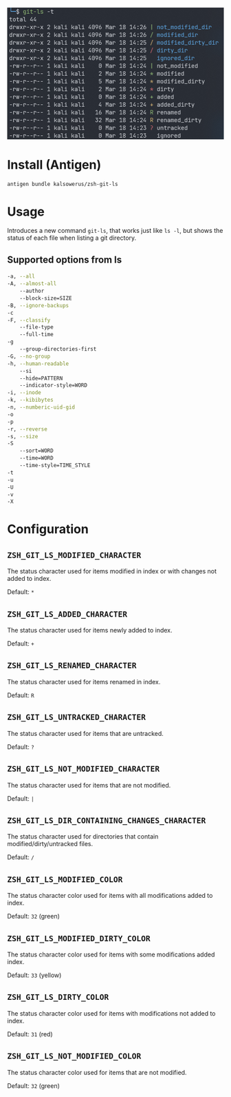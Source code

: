 ![preview](git-ls.png)

# Install (Antigen)

```zsh
antigen bundle kalsowerus/zsh-git-ls
```

# Usage

Introduces a new command `git-ls`, that works just like `ls -l`,
but shows the status of each file when listing a git directory.

## Supported options from ls

```zsh
-a, --all
-A, --almost-all
    --author
    --block-size=SIZE
-B, --ignore-backups
-c
-F, --classify
    --file-type
    --full-time
-g
    --group-directories-first
-G, --no-group
-h, --human-readable
    --si
    --hide=PATTERN
    --indicator-style=WORD
-i, --inode
-k, --kibibytes
-n, --numberic-uid-gid
-o
-p
-r, --reverse
-s, --size
-S
    --sort=WORD
    --time=WORD
    --time-style=TIME_STYLE
-t
-u
-U
-v
-X
```

# Configuration

## `ZSH_GIT_LS_MODIFIED_CHARACTER`

The status character used for items modified in index or with changes not added to index.

Default: `*`

## `ZSH_GIT_LS_ADDED_CHARACTER`

The status character used for items newly added to index.

Default: `+`

## `ZSH_GIT_LS_RENAMED_CHARACTER`

The status character used for items renamed in index.

Default: `R`

## `ZSH_GIT_LS_UNTRACKED_CHARACTER`

The status character used for items that are untracked.

Default: `?`

## `ZSH_GIT_LS_NOT_MODIFIED_CHARACTER`

The status character used for items that are not modified.

Default: `|`

## `ZSH_GIT_LS_DIR_CONTAINING_CHANGES_CHARACTER`

The status character used for directories that contain modified/dirty/untracked files.

Default: `/`

## `ZSH_GIT_LS_MODIFIED_COLOR`

The status character color used for items with all modifications added to index.

Default: `32` (green)

## `ZSH_GIT_LS_MODIFIED_DIRTY_COLOR`

The status character color used for items with some modifications added index.

Default: `33` (yellow)

## `ZSH_GIT_LS_DIRTY_COLOR`

The status character color used for items with modifications not added to index.

Default: `31` (red)

## `ZSH_GIT_LS_NOT_MODIFIED_COLOR`

The status character color used for items that are not modified.

Default: `32` (green)

